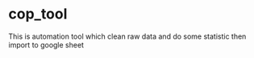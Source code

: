 # cop_tool
This is automation tool which clean raw data and do some statistic then import to google sheet
